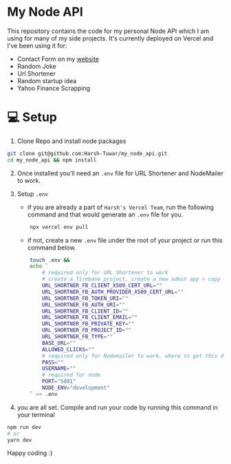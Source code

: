 # My Node API

This repository contains the code for my personal Node API which I am using for many of my side projects. It's currently deployed on Vercel and I've been using it for:

- Contact Form on my [website](https://harshtuwar.ml)
- Random Joke
- Url Shortener
- Random startup idea
- Yahoo Finance Scrapping

# 💻 Setup

1. Clone Repo and install node packages

```sh
git clone git@github.com:Harsh-Tuwar/my_node_api.git
cd my_node_api && npm install
```

2. Once installed you'll need an `.env` file for URL Shortener and NodeMailer to work.

3. Setup `.env` 
    - if you are already a part of `Harsh's Vercel Team`, run the following command and that would  generate an `.env` file for you.
	```sh
		npx vercel env pull
	```
	- if not, create a new `.env` file under the root of your project or run this command below.
	```sh
		touch .env &&
		echo `
			# required only for URL Shortener to work
			# create a firebase project, create a new admin app > copy JSON data into your .env file
			URL_SHORTNER_FB_CLIENT_X509_CERT_URL=""
			URL_SHORTNER_FB_AUTH_PROVIDER_X509_CERT_URL=""
			URL_SHORTNER_FB_TOKEN_URI=""
			URL_SHORTNER_FB_AUTH_URI=""
			URL_SHORTNER_FB_CLIENT_ID=""
			URL_SHORTNER_FB_CLIENT_EMAIL=""
			URL_SHORTNER_FB_PRIVATE_KEY=""
			URL_SHORTNER_FB_PROJECT_ID=""
			URL_SHORTNER_FB_TYPE=""
			BASE_URL=""
			ALLOWED_CLICKS=""
			# required only for Nodemailer to work, where to get this data? => https://support.google.com/accounts/answer/185833?hl=en)
			PASS=""
			USERNAME=""
			# required for node
			PORT="5001"
			NODE_ENV="development"
		` >> .env
	```
4. you are all set. Compile and run your code by running this command in your terminal

```sh
npm run dev 
# or
yarn dev
````

Happy coding :)


